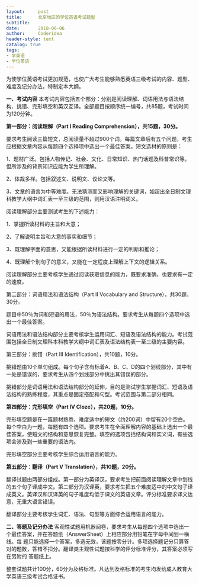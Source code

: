 ```yaml
---
layout:     post
title:      北京地区的学位英语考试题型
subtitle:   
date:       2018-06-06
author:     Coderidea
header-style: text
catalog: true
tags:
- 学英语
- 学位英语
---
```


为使学位英语考试更加规范，也使广大考生能够熟悉英语三级考试的内容、题型、难度及记分办法，特制定本大纲。

**一、考试内容**
本考试内容包括五个部分：分别是阅读理解、词语用法与语法结构、挑错、完形填空和英汉互译。全部题目按顺序统一编号，共85题，考试时间为120分钟。

**第一部分：阅读理解（Part I Reading Comprehension），共15题，30分。**

要求考生阅读三篇短文，总阅读量不超过900个词。每篇文章后有五个问题，考生应根据文章内容从每题四个选择项中选出一个最佳答案。短文选材的原则是：

1、题材广泛。包括人物传记、社会、文化、日常知识、热门话题及科普常识等。但所涉及的背景知识应能为学生所理解。

2、体裁多样。包括叙述文、说明文、议论文等。

3、文章的语言为中等难度。无法猜测而又影响理解的关键词，如超出全日制文理科教学大纲中词汇表一至三级的范围，则用汉语注明词义。

阅读理解部分主要测试考生的下述能力：

1、掌握所读材料的主旨和大意；

2、了解说明主旨和大意的事实和细节；

3、既理解字面的意思，又能根据所读材料进行一定的判断和推论；

4、既理解个别句子的意义，又能在一定程度上理解上下文的逻辑关系。

阅读理解部分主要考核学生通过阅读获取信息的能力，既要求准确，也要求有一定的速度。

第二部分：词语用法和语法结构（Part II Vocabulary and Structure），共30题，30分。

题目中50％为词和短语的用法，50％为语法结构。要求考生从每题四个选项中选出一个最佳答案。

词语用法和语法结构部分主要考核学生运用词汇、短语及语法结构的能力。考试范围包括全日制文理科本科教学大纲中词汇表及语法结构表一至三级的主要内容。

第三部分：挑错（Part III Identification），共10题，10分。

挑错题由10个单句组成。每个句子含有标着A、B、C、D的四个划线部分，其中有一处是错误的，要求考生从四个划线部分中挑出其错误的部分。

挑错部分是词语用法和语法结构部分的延伸，目的是测试学生掌握词汇、短语及语法结构的熟练程度，其重点是固定搭配和句型。考试范围与第二部分相同。

**第四部分：完形填空（Part IV Cloze），共20题，10分。**

完形填空题是在一篇题材熟悉、难度适中的短文（约200词）中留有20个空白。每个空白为一题，每题有四个选项。要求考生在全面理解内容的基础上选出一个最佳答案，使短文的结构和意思恢复完整。填空的选项包括结构词和实义词，有些选项会涉及到一些重要的语法内。

完形填空部分主要考核学生综合运用语言的能力。

**第五部分：翻译（Part V Translation），共10题，20分。**

翻译试题由两部分组成。第一部分为英译汉，要求考生把前面阅读理解文章中划线的五个句子译成中文。第二部分为汉译英，要求考生把五个难度适中的中文句子译成英文。英译汉和汉译英的句子难度均低于课文的英语文章。评分标准要求译文达意，无重大语言错误。

翻译部分主要考核学生词汇、语法、句型等方面综合运用语言的能力。

**二、答题及记分办法**
客观性试题用机器阅卷，要求考生从每题四个选项中选出一个最佳答案，并在答题纸（AnswerSheet）上相应部分用铅笔在字母中间划一横线。每 题只能选择一个答案，多选无效，该题按零分计。多项选择题记分只算答对的题数，答错不扣分。翻译类主观性试题按科学的评分标准评分，其答案必须写在另附的 答题纸上。

整套试题共计100分，60分为及格标准。凡达到及格标准的考生均发给成人教育大学英语三级考试合格证书。
